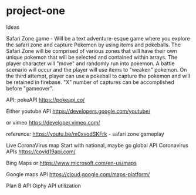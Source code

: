 # project-one

Ideas

Safari Zone game - Will be a text adventure-esque game where you explore the safari zone and capture Pokemon by using items and pokeballs. The Safari Zone will be comprised of various zones that will have their own unique pokemon that will be selected and contained within arrays. The player character will "move" and randomly run into pokemon. A battle scenario will occur and the player will use items to "weaken" pokemon. On the third attempt, player can use a pokeball to capture the pokemon and will be retained in firebase. "X" number of captures can be accomplished before "gameover".


API: 
pokeAPI
https://pokeapi.co/

Either youtube API 
https://developers.google.com/youtube/

or vimeo
https://developer.vimeo.com/

reference: https://youtu.be/m0xvodSKFrk - safari zone gameplay


Live CoronaVirus map
Start with national, maybe go global
API
Coronavirus APIs
https://covid19api.com/

Bing Maps or
https://www.microsoft.com/en-us/maps

Google maps API
https://cloud.google.com/maps-platform/


Plan B API
Giphy API utilization

